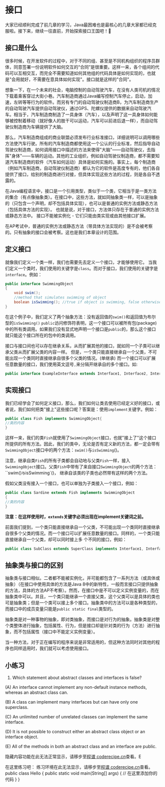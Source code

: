 接口
=====
大家已经顺利完成了前几章的学习，Java最困难也是最核心的几章大家都已经克服啦。接下来，继续一往直前，开始探索接口王国吧！💖

接口是什么
-----
很多时候，在开发软件的过程中，对于不同的组、甚至是不同机构组织的程序员群体，同意签署一份说明软件如何交互的“合同”是很重要。这样一来，各个组间的代码可以互相交互，而完全不需要知道如何其他组的代码具体是如何实现的，也就是"会用就好，不需要在意具体如何实现"。接口就是这样的"合同"。

想象一下，在一个未来的社会，电脑控制的自动驾驶汽车，在没有人类司机的情况下载着乘客穿过大街小巷。汽车制造商通过Java编写控制汽车停止，启动，加速，左转等等行为的软件。而另有专门的自动驾驶仪制造商B，为汽车制造商生产的自动驾驶汽车提供自动驾驶仪，通过GPS、陀螺仪提供的数据来自动驾驶汽车。相当于，汽车制造商制造了一具身体（汽车），以及声明了这一具身体如何能够被控制着移动（就好像人的肢干可以运动，汽车可以前进后退一样），而自动驾驶仪制造商为车辆提供了大脑。

那么，汽车制造商组成的商业联盟必须发布行业标准接口，详细说明可以调用哪些方法使汽车行驶。所有的汽车制造商都使用这一个公认的行业标准，然后指导自动驾驶仪制造商，如何调用接口中描述的方法来使得"大脑"——自动驾驶仪，去指挥"身体"——车辆的运动。其他的工业组织，例如自动驾驶仪制造商，都不需要知道汽车制造商的软件（汽车如何运动）具体是如何实施的。事实上，每个制造商（例如汽车制造商，自动驾驶仪制造商）都认为它的软件是高度专有的，他们各自提供了接口，给别的制造商进行对接，但具体实现这些方法的过程，则是各自不透露的。

在Java编程语言中，接口是一个引用类型，类似于一个类，它相当于是一类方法的集合（有点像抽象类）。在接口中，这些方法，就如同抽象类一样，可以是抽象的（只包含一个声明，却不包括具体实现），也可以是普通的实例方法或静态方法（包括具体方法的实现）。 也就是说，对于接口，方法体只存在于普通的实例方法或静态方法中。 接口不能被实例化 - 它们只能由类实现或由其他接口扩展。

在AP考试中，普通的实例方法或静态方法（带具体方法实现的）是不会被考察的。只有抽象的接口会被考察。这也是我们本章设计的范围。

定义接口
-----
就像我们定义一个类一样，我们也需要先去定义一个接口，才能够使用它。
当我们定义一个类时，我们使用的关键字是`class`。而对于接口，我们使用的关键字是`interface`。例如：

```java
public interface SwimmingObject
{
    void swim();
    //method that simulates swimming of object
    boolean isSwimming(); //true if object is swimming, false otherwise
}
```
在这个例子中，我们定义了两个抽象方法：没有返回值的`swim()`和返回值为布尔型的`isSwimming()`
`public`访问修饰符表明，这一个接口可以被所有包(package)中的所有类调用。如果我们没有显式地声明一个接口是`public`的，那么这个接口就只能这个接口所在的包中的类调用。

接口与接口间也可以存在继承关系，从而扩展其他的接口，就如同一个子类可以继承父类从而扩展父类的内容一样。
但是，一个类只能直接继承自一个父类，不可能出现一个类同时直接继承自很多个父类的情况。(单继承)
而一个接口可以扩展任意数量的接口，我们使用英文逗号`,`来分隔开继承自的多个接口。如:
```java
public interface ExampleInterface extends Interface1, Interface2, Interface3
```
实现接口
-----
我们已经学会了如何定义接口，那么，我们如何让类去使用已经定义好的接口，或者说，我们如何把类"接上"这些接口呢？答案是：使用`implement`关键字。例如：

```java
public class Fish implements SwimmingObject{
//类的内容
}
```
这样一来，我们的类`Fish`就使用了`SwimmingObject`接口，也就"接上了"这个接口所提供的所有方法。因此，我们的类中，无论是否有定义新的方法，都一定会带有`SwimmingObject`接口中的两个方法：`swim()`与`isSwimming`()。

注意，继承自类`Fish`的所有子类都会自动地与父类`Fish`一样，接入`SwimmingObject`接口。父类`Fish`中带有了来自接口`SwimmingObject`的两个方法：``swim()`与`isSwimming`()， 继承自该类的子类也必然带有这样的两个方法。

假如父类没有接入一个接口，也可以单独为子类接入一个接口，例如：
```java
public class Sardine extends Fish implements SwimmingObject
{
//类的内容
}
```

**注意：在这样使用时，`extends`关键字必须出现在implement关键词之前。**

前面我们提到，一个类只能直接继承自一个父类，不可能出现一个类同时直接继承自很多个父类的情况。而一个接口可以扩展任意数量的接口。同样的，一个类只能直接继承自一个父类，却可以同时接上多
个不同的接口，例如：
```java
public class SubClass extends SuperClass implements Interface1, Interface2, ...
```

抽象类与接口的区别
-----
抽象类与接口相似。二者都不能被实例化，并可能都包含了一系列方法（或具体或抽象）（在接口中使用具体的方法是Java 8中的新特性，一般而言接口只提供抽象的方法，具体的方法AP不考察）。然而，在接口中是不可以定义实例变量的，而在抽象类中可以。并且，一个类只能继承一个直接父类，这个父类可以是具体的类也可是抽象类；但是一个类可以接上多个接口。抽象类中的方法可以是各种类型的，而接口中的成员变量只能是`public static final`类型的。

抽象类是对一种事物的抽象，即对类抽象，而接口是对行为的抽象。抽象类是对整个类整体进行抽象，包括属性、行为，但是接口却是针对类的行为（方法）进行抽象，而不包括属性（接口中不能定义实例变量）。

当一种方法，对于正在编写的程序来说是非常适用的，但这种方法同时对其他的程序也同样适用时，我们就可以考虑使用接口。

小练习
-----
1. Which statement about abstract classes and interfaces is false?

(A) An interface cannot implement any non-default instance methods, whereas
an abstract class can.

(B) A class can implement many interfaces but can have only one superclass.

(C) An unlimited number of unrelated classes can implement the same interface.

(D) It is not possible to construct either an abstract class object or an interface
object.

(E) All of the methods in both an abstract class and an interface are public.

<cr type="hidden"><notice>隐藏内容功能在此无法正常显示，请移步至[程谱 coderecipe.cn](https://coderecipe.cn/learn/3)查看。</notice>E</cr>

在这里练习吧：
<lab lang="java" parameters="filename=Hello.java">
<notice>练习环境在此无法显示，请移步至[程谱 coderecipe.cn](https://coderecipe.cn/learn/3)查看。</notice>
public class Hello {
   public static void main(String[] args) {
     // 在这里添加你的代码
   }
}
</lab>
